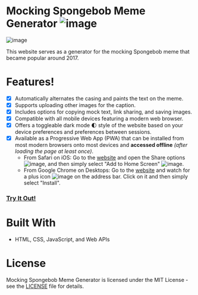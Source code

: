 # Mocking Spongebob Meme Generator ![image](https://user-images.githubusercontent.com/3473945/80951825-9a4d0000-8dc6-11ea-8842-1e420c1891d0.png)

![image](https://user-images.githubusercontent.com/3473945/80951922-c799ae00-8dc6-11ea-89ff-84fdd4cc5a1d.png)

This website serves as a generator for the mocking Spongebob meme that became popular around 2017.

# Features!
- [x] Automatically alternates the casing and paints the text on the meme.
- [x] Supports uploading other images for the caption.
- [x] Includes options for copying mock text, link sharing, and saving images.
- [x] Compatible with all mobile devices featuring a modern web browser.
- [x] Offers a toggleable dark mode 🌓 style of the website based on your device preferences and preferences between sessions.
- [x] Available as a Progressive Web App (PWA) that can be installed from most modern browsers onto most devices and **accessed offline** *(after loading the page at least once)*.
    - From Safari on iOS: Go to the [website](https://denk0403.github.io/Mocking-Spongebob/) and open the Share options ![image](https://user-images.githubusercontent.com/3473945/80953640-ebaabe80-8dc9-11ea-9583-871afab55a1b.png), and then simply select "Add to Home Screen" ![image](https://user-images.githubusercontent.com/3473945/80954188-e601a880-8dca-11ea-926a-e7d5cb671fc0.png).
    - From Google Chrome on Desktops: Go to the [website](https://denk0403.github.io/Mocking-Spongebob/) and watch for a plus icon ![image](https://user-images.githubusercontent.com/3473945/80954476-717b3980-8dcb-11ea-9cdc-3f7538182342.png) on the address bar. Click on it and then simply select "Install".

### [**Try It Out!**](https://denk0403.github.io/Mocking-Spongebob/)

# Built With
- HTML, CSS, JavaScript, and Web APIs

# License
Mocking Spongebob Meme Generator is licensed under the MIT License - see the [LICENSE](https://github.com/denk0403/Mocking-Spongebob/blob/master/LICENSE) file for details.
